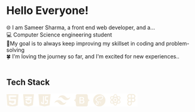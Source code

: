 # Hello Everyone! 
🌐 I am Sameer Sharma, a front end web developer, and a...<br>💻 Computer Science engineering student<br>🎯My goal is to always keep improving my skillset in coding and problem-solving<br>🍀 I'm loving the journey so far, and I'm excited for new experiences..<br><br>

## Tech Stack
<img src="./Tech Stack-dark.png" style="pointer-events: none">

